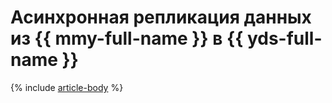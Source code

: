 # Асинхронная репликация данных из {{ mmy-full-name }} в {{ yds-full-name }}

{% include [article-body](../../_tutorials/datatransfer/mmy-to-yds.md) %}
